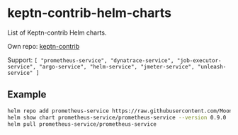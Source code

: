 # keptn-contrib-helm-charts

List of Keptn-contrib Helm charts.

Own repo: [keptn-contrib](https://github.com/keptn-contrib)

Support: `[
    "prometheus-service",
    "dynatrace-service",
    "job-executor-service",
    "argo-service",
    "helm-service",
    "jmeter-service",
    "unleash-service"
]`

## Example

```sh
helm repo add prometheus-service https://raw.githubusercontent.com/Moon1706/keptn-contrib-helm-charts/main/prometheus-service
helm show chart prometheus-service/prometheus-service --version 0.9.0
helm pull prometheus-service/prometheus-service
```
